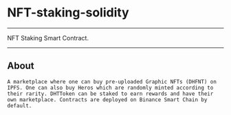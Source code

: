 # NFT-staking-solidity
---
NFT Staking Smart Contract.

---

## About
	A marketplace where one can buy pre-uploaded Graphic NFTs (DHFNT) on IPFS. One can also buy Heros which are randomly minted according to their rarity. DHTToken can be staked to earn rewards and have their own marketplace. Contracts are deployed on Binance Smart Chain by default.
